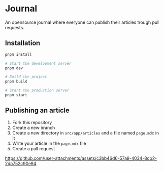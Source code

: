 # Journal

An opensource journal where everyone can publish their articles trough pull requests.

## Installation

```bash
pnpm install

# Start the development server
pnpm dev

# Build the project
pnpm build

# Start the production server
pnpm start
```

## Publishing an article

1. Fork this repository
2. Create a new branch
3. Create a new directory in `src/app/articles` and a file named `page.mdx` in it
4. Write your article in the `page.mdx` file
5. Create a pull request


https://github.com/user-attachments/assets/c3bb46d6-57a9-4034-8cb2-2da752c90e94
